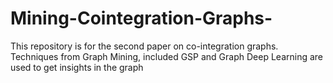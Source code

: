 # Mining-Cointegration-Graphs-
This repository is for the second paper on co-integration graphs. Techniques from Graph Mining, included GSP and  Graph  Deep Learning are used to get insights in the graph
